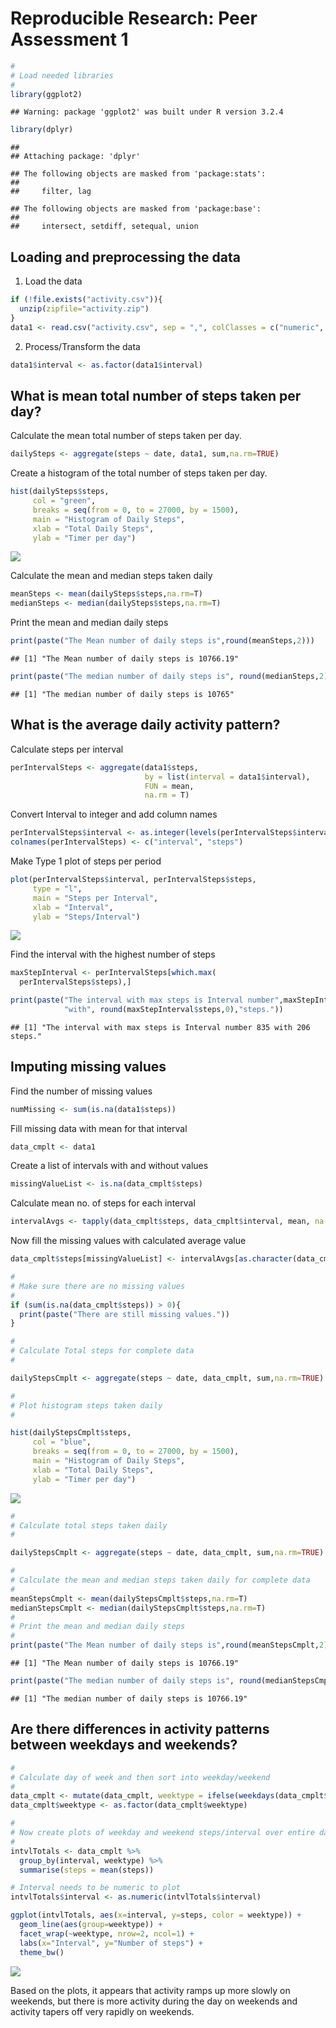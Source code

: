 # Reproducible Research: Peer Assessment 1

```r
#
# Load needed libraries
#
library(ggplot2)
```

```
## Warning: package 'ggplot2' was built under R version 3.2.4
```

```r
library(dplyr)
```

```
## 
## Attaching package: 'dplyr'
```

```
## The following objects are masked from 'package:stats':
## 
##     filter, lag
```

```
## The following objects are masked from 'package:base':
## 
##     intersect, setdiff, setequal, union
```

## Loading and preprocessing the data

1. Load the data  


```r
if (!file.exists("activity.csv")){
  unzip(zipfile="activity.zip")
}  
data1 <- read.csv("activity.csv", sep = ",", colClasses = c("numeric", "Date", "numeric"))
```

2. Process/Transform the data


```r
data1$interval <- as.factor(data1$interval)
```

## What is mean total number of steps taken per day?

Calculate the mean total number of steps taken per day.  

```r
dailySteps <- aggregate(steps ~ date, data1, sum,na.rm=TRUE)
```

Create a histogram of the total number of steps taken per day.


```r
hist(dailySteps$steps, 
     col = "green",
     breaks = seq(from = 0, to = 27000, by = 1500),
     main = "Histogram of Daily Steps", 
     xlab = "Total Daily Steps",
     ylab = "Timer per day")
```

![](PA1_template_files/figure-html/histStepsPerDay-1.png)

Calculate the mean and median steps taken daily  


```r
meanSteps <- mean(dailySteps$steps,na.rm=T)
medianSteps <- median(dailySteps$steps,na.rm=T)
```

Print the mean and median daily steps  


```r
print(paste("The Mean number of daily steps is",round(meanSteps,2)))
```

```
## [1] "The Mean number of daily steps is 10766.19"
```

```r
print(paste("The median number of daily steps is", round(medianSteps,2)))
```

```
## [1] "The median number of daily steps is 10765"
```

## What is the average daily activity pattern?

Calculate steps per interval  


```r
perIntervalSteps <- aggregate(data1$steps,
                              by = list(interval = data1$interval),
                              FUN = mean,
                              na.rm = T)
```

Convert Interval to integer and add column names

```r
perIntervalSteps$interval <- as.integer(levels(perIntervalSteps$interval)[perIntervalSteps$interval])
colnames(perIntervalSteps) <- c("interval", "steps")
```

Make Type 1 plot of steps per period  


```r
plot(perIntervalSteps$interval, perIntervalSteps$steps,
     type = "l",
     main = "Steps per Interval",
     xlab = "Interval",
     ylab = "Steps/Interval")
```

![](PA1_template_files/figure-html/unnamed-chunk-6-1.png)

Find the interval with the highest number of steps  


```r
maxStepInterval <- perIntervalSteps[which.max(  
  perIntervalSteps$steps),]

print(paste("The interval with max steps is Interval number",maxStepInterval$interval,
            "with", round(maxStepInterval$steps,0),"steps."))
```

```
## [1] "The interval with max steps is Interval number 835 with 206 steps."
```


## Imputing missing values

Find the number of missing values  


```r
numMissing <- sum(is.na(data1$steps))
```

Fill missing data with mean for that interval  


```r
data_cmplt <- data1
```

Create a list of intervals with and without values  


```r
missingValueList <- is.na(data_cmplt$steps)
```
Calculate mean no. of steps for each interval  


```r
intervalAvgs <- tapply(data_cmplt$steps, data_cmplt$interval, mean, na.rm=TRUE, simplify=TRUE)
```

Now fill the missing values with calculated average value  


```r
data_cmplt$steps[missingValueList] <- intervalAvgs[as.character(data_cmplt$interval[missingValueList])]
```


```r
#
# Make sure there are no missing values
#
if (sum(is.na(data_cmplt$steps)) > 0){
  print(paste("There are still missing values."))
}

#
# Calculate Total steps for complete data
#

dailyStepsCmplt <- aggregate(steps ~ date, data_cmplt, sum,na.rm=TRUE)

#
# Plot histogram steps taken daily
#

hist(dailyStepsCmplt$steps, 
     col = "blue",
     breaks = seq(from = 0, to = 27000, by = 1500),
     main = "Histogram of Daily Steps", 
     xlab = "Total Daily Steps",
     ylab = "Timer per day")
```

![](PA1_template_files/figure-html/unnamed-chunk-13-1.png)

```r
#
# Calculate total steps taken daily
#

dailyStepsCmplt <- aggregate(steps ~ date, data_cmplt, sum,na.rm=TRUE)

#
# Calculate the mean and median steps taken daily for complete data
#
meanStepsCmplt <- mean(dailyStepsCmplt$steps,na.rm=T)
medianStepsCmplt <- median(dailyStepsCmplt$steps,na.rm=T)
#
# Print the mean and median daily steps
#
print(paste("The Mean number of daily steps is",round(meanStepsCmplt,2)))
```

```
## [1] "The Mean number of daily steps is 10766.19"
```

```r
print(paste("The median number of daily steps is", round(medianStepsCmplt,2)))
```

```
## [1] "The median number of daily steps is 10766.19"
```




## Are there differences in activity patterns between weekdays and weekends?


```r
#
# Calculate day of week and then sort into weekday/weekend
#
data_cmplt <- mutate(data_cmplt, weektype = ifelse(weekdays(data_cmplt$date) == "Saturday" | weekdays(data_cmplt$date) == "Sunday", "weekend", "weekday"))
data_cmplt$weektype <- as.factor(data_cmplt$weektype)

#
# Now create plots of weekday and weekend steps/interval over entire day
#
intvlTotals <- data_cmplt %>%
  group_by(interval, weektype) %>%
  summarise(steps = mean(steps))

# Interval needs to be numeric to plot
intvlTotals$interval <- as.numeric(intvlTotals$interval)

ggplot(intvlTotals, aes(x=interval, y=steps, color = weektype)) + 
  geom_line(aes(group=weektype)) + 
  facet_wrap(~weektype, nrow=2, ncol=1) +
  labs(x="Interval", y="Number of steps") +
  theme_bw()
```

![](PA1_template_files/figure-html/unnamed-chunk-14-1.png)

Based on the plots, it appears that activity ramps up more slowly on
weekends, but there is more activity during the day on weekends and
activity tapers off very rapidly on weekends.
